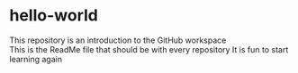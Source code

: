 # hello-world
This repository is an introduction to the GitHub workspace  
This is the ReadMe file that should be with every repository 
It is fun to start learning again
